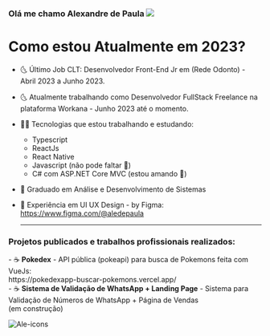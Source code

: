 ### Olá me chamo Alexandre de Paula <img src="https://img.icons8.com/arcade/32/000000/pizza.png"/>

<h1> Como estou Atualmente em 2023? </h1>

- 🌜 Último Job CLT: Desenvolvedor Front-End Jr em (Rede Odonto) - Abril 2023 a Junho 2023.
  <br>
- 🌜 Atualmente trabalhando como Desenvolvedor FullStack Freelance na plataforma Workana - Junho 2023 até o momento.

- 👨‍💻 Tecnologias que estou trabalhando e estudando:
    - Typescript
    - ReactJs
    - React Native
    - Javascript (não pode faltar 📌)
    - C# com ASP.NET Core MVC (estou amando 💙)

- 🥇 Graduado em Análise e Desenvolvimento de Sistemas
- 🎨 Experiência em UI UX Design - by Figma: https://www.figma.com/@aledepaula

  <hr>
    
<h3>Projetos publicados e trabalhos profissionais realizados:</h3>
- &#x2615; <b>Pokedex</b> - API pública (pokeapi) para busca de Pokemons feita com VueJs: <br> https://pokedexapp-buscar-pokemons.vercel.app/
<br>
- &#x2615; <b>Sistema de Validação de WhatsApp + Landing Page</b> - Sistema para Validação de Números de WhatsApp + Página de Vendas <br> (em construção)

![Ale-icons](https://github.com/aledepaulaaa/aledepaulaaa/assets/88629170/d8020496-4aa2-475a-8b1d-5cae545e4aa4)



